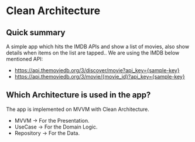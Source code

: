 # Clean Architecture

## Quick summary

A simple app which hits the IMDB APIs and show a list of movies, also show details when items on the list are tapped.. We are using the IMDB below mentioned API:

- https://api.themoviedb.org/3/discover/movie?api_key={sample-key}
- https://api.themoviedb.org/3/movie/{movie_id}?api_key={sample-key}

## Which Architecture is used in the app?
The app is implemented on MVVM with Clean Architecture.

- MVVM -> For the Presentation.
- UseCase -> For the Domain Logic.
- Repository -> For the Data.


